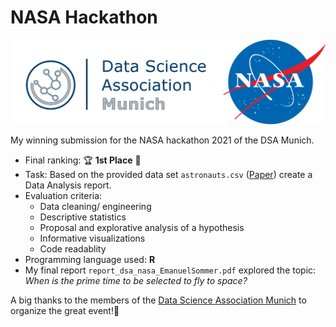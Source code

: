 # NASA Hackathon
![](img/cooperation.jpg?raw=true "NASA Hackathon")

My winning submission for the NASA hackathon 2021 of the DSA Munich. 

- Final ranking: :trophy: **1st Place** :rocket:
- Task: Based on the provided data set `astronauts.csv` ([Paper](https://www.sciencedirect.com/science/article/abs/pii/S2214552420300444)) create a Data Analysis report.
- Evaluation criteria:
  - Data cleaning/ engineering
  - Descriptive statistics
  - Proposal and explorative analysis of a hypothesis
  - Informative visualizations
  - Code readablity
- Programming language used: **R**
- My final report `report_dsa_nasa_EmanuelSommer.pdf` explored the topic: *When is the prime time to be selected to fly to space?*

A big thanks to the members of the [Data Science Association Munich](https://www.dsa-muc.com/) to organize the great event!:clap: 
